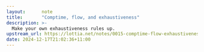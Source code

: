 ```yaml
---
layout:      note
title:       "Comptime, flow, and exhaustiveness"
description: >-
  Make your own exhaustiveness rules up.
upstream_url: https://lottia.net/notes/0015-comptime-flow-exhaustiveness.html
date: 2024-12-17T21:02:36+11:00
---
```

